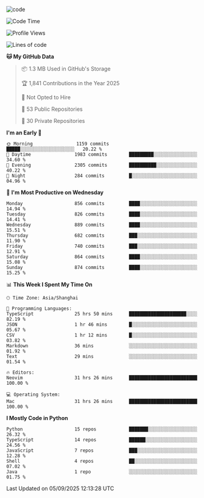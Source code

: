 
<!--
**liuyaanng/liuyaanng** is a ✨ _special_ ✨ repository because its `README.md` (this file) appears on your GitHub profile.

Here are some ideas to get you started:

- 🔭 I’m currently working on ...
- 🌱 I’m currently learning ...
- 👯 I’m looking to collaborate on ...
- 🤔 I’m looking for help with ...
- 💬 Ask me about ...
- 📫 How to reach me: ...
- 😄 Pronouns: ...
- ⚡ Fun fact: ...
-->


![code](https://cdn.jsdelivr.net/gh/liuyaanng/liuyaanng@1.0/code.gif) 

<!--START_SECTION:waka-->
![Code Time](http://img.shields.io/badge/Code%20Time-1%2C892%20hrs%205%20mins-blue)

![Profile Views](http://img.shields.io/badge/Profile%20Views-0-blue)

![Lines of code](https://img.shields.io/badge/From%20Hello%20World%20I%27ve%20Written-26.7%20million%20lines%20of%20code-blue)

**🐱 My GitHub Data** 

> 📦 1.3 MB Used in GitHub's Storage 
 > 
> 🏆 1,841 Contributions in the Year 2025
 > 
> 🚫 Not Opted to Hire
 > 
> 📜 53 Public Repositories 
 > 
> 🔑 30 Private Repositories 
 > 
**I'm an Early 🐤** 

```text
🌞 Morning                1159 commits        █████░░░░░░░░░░░░░░░░░░░░   20.22 % 
🌆 Daytime                1983 commits        █████████░░░░░░░░░░░░░░░░   34.60 % 
🌃 Evening                2305 commits        ██████████░░░░░░░░░░░░░░░   40.22 % 
🌙 Night                  284 commits         █░░░░░░░░░░░░░░░░░░░░░░░░   04.96 % 
```
📅 **I'm Most Productive on Wednesday** 

```text
Monday                   856 commits         ████░░░░░░░░░░░░░░░░░░░░░   14.94 % 
Tuesday                  826 commits         ████░░░░░░░░░░░░░░░░░░░░░   14.41 % 
Wednesday                889 commits         ████░░░░░░░░░░░░░░░░░░░░░   15.51 % 
Thursday                 682 commits         ███░░░░░░░░░░░░░░░░░░░░░░   11.90 % 
Friday                   740 commits         ███░░░░░░░░░░░░░░░░░░░░░░   12.91 % 
Saturday                 864 commits         ████░░░░░░░░░░░░░░░░░░░░░   15.08 % 
Sunday                   874 commits         ████░░░░░░░░░░░░░░░░░░░░░   15.25 % 
```


📊 **This Week I Spent My Time On** 

```text
🕑︎ Time Zone: Asia/Shanghai

💬 Programming Languages: 
TypeScript               25 hrs 50 mins      █████████████████████░░░░   82.19 % 
JSON                     1 hr 46 mins        █░░░░░░░░░░░░░░░░░░░░░░░░   05.67 % 
CSV                      1 hr 12 mins        █░░░░░░░░░░░░░░░░░░░░░░░░   03.82 % 
Markdown                 36 mins             ░░░░░░░░░░░░░░░░░░░░░░░░░   01.92 % 
Text                     29 mins             ░░░░░░░░░░░░░░░░░░░░░░░░░   01.54 % 

🔥 Editors: 
Neovim                   31 hrs 26 mins      █████████████████████████   100.00 % 

💻 Operating System: 
Mac                      31 hrs 26 mins      █████████████████████████   100.00 % 
```

**I Mostly Code in Python** 

```text
Python                   15 repos            ███████░░░░░░░░░░░░░░░░░░   26.32 % 
TypeScript               14 repos            ██████░░░░░░░░░░░░░░░░░░░   24.56 % 
JavaScript               7 repos             ███░░░░░░░░░░░░░░░░░░░░░░   12.28 % 
Shell                    4 repos             ██░░░░░░░░░░░░░░░░░░░░░░░   07.02 % 
Java                     1 repo              ░░░░░░░░░░░░░░░░░░░░░░░░░   01.75 % 
```




 Last Updated on 05/09/2025 12:13:28 UTC
<!--END_SECTION:waka-->
